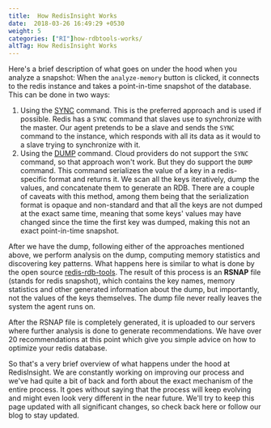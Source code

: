 ```yaml
---
title:  How RedisInsight Works
date:  2018-03-26 16:49:29 +0530
weight: 5
categories: ["RI"]how-rdbtools-works/
altTag: How RedisInsight Works
---
```

Here's a brief description of what goes on under the hood when you analyze a snapshot:
When the `analyze-memory` button is clicked, it connects to the redis instance and takes a point-in-time snapshot of the database.
This can be done in two ways:

1. Using the [SYNC](https://redis.io/commands/sync) command.
    This is the preferred approach and is used if possible.
    Redis has a `SYNC` command that slaves use to synchronize with the master.
    Our agent pretends to be a slave and sends the `SYNC` command to the instance, which responds with all its data as it would to a slave trying to synchronize with it.
1. Using the [DUMP](https://redis.io/commands/dump) command.
    Cloud providers do not support the `SYNC` command, so that approach won't work.
    But they do support the `DUMP` command.
    This command serializes the value of a key in a redis-specific format and returns it.
    We scan all the keys iteratively, dump the values, and concatenate them to generate an RDB.
    There are a couple of caveats with this method, among them being that the serialization format is opaque and non-standard and that all the keys are not dumped at the exact same time, meaning that some keys' values may have changed since the time the first key was dumped, making this not an exact point-in-time snapshot.

After we have the dump, following either of the approaches mentioned above, we perform analysis on the dump, computing memory statistics and discovering key patterns. What happens here is similar to what is done by the open source [redis-rdb-tools](https://github.com/sripathikrishnan/redis-rdb-tools). The result of this process is an **RSNAP** file (stands for redis snapshot), which contains the key names, memory statistics and other generated information about the dump, but importantly, not the values of the keys themselves. The dump file never really leaves the system the agent runs on.

After the RSNAP file is completely generated, it is uploaded to our servers where further analysis is done to generate recommendations. We have over 20 recommendations at this point which give you simple advice on how to optimize your redis database.

So that's a very brief overview of what happens under the hood at RedisInsight. We are constantly working on improving our process and we've had quite a bit of back and forth about the exact mechanism of the entire process. It goes without saying that the process will keep evolving and might even look very different in the near future. We'll try to keep this page updated with all significant changes, so check back here or follow our blog to stay updated.
